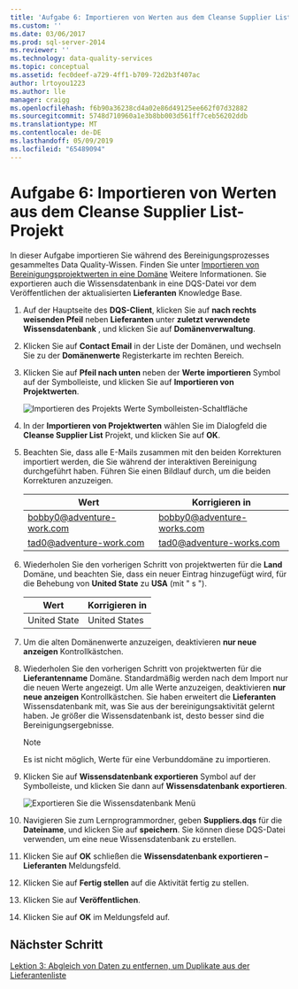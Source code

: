 ```yaml
---
title: 'Aufgabe 6: Importieren von Werten aus dem Cleanse Supplier List-Projekt | Microsoft-Dokumentation'
ms.custom: ''
ms.date: 03/06/2017
ms.prod: sql-server-2014
ms.reviewer: ''
ms.technology: data-quality-services
ms.topic: conceptual
ms.assetid: fec0deef-a729-4ff1-b709-72d2b3f407ac
author: lrtoyou1223
ms.author: lle
manager: craigg
ms.openlocfilehash: f6b90a36238cd4a02e86d49125ee662f07d32882
ms.sourcegitcommit: 5748d710960a1e3b8bb003d561ff7ceb56202ddb
ms.translationtype: MT
ms.contentlocale: de-DE
ms.lasthandoff: 05/09/2019
ms.locfileid: "65489094"
---
```

# <a name="task-6-importing-values-from-the-cleanse-supplier-list-project"></a>Aufgabe 6: Importieren von Werten aus dem Cleanse Supplier List-Projekt
  In dieser Aufgabe importieren Sie während des Bereinigungsprozesses gesammeltes Data Quality-Wissen. Finden Sie unter [Importieren von Bereinigungsprojektwerten in eine Domäne](https://msdn.microsoft.com/library/hh479581.aspx) Weitere Informationen. Sie exportieren auch die Wissensdatenbank in eine DQS-Datei vor dem Veröffentlichen der aktualisierten **Lieferanten** Knowledge Base.  
  
1.  Auf der Hauptseite des **DQS-Client**, klicken Sie auf **nach rechts weisenden Pfeil** neben **Lieferanten** unter **zuletzt verwendete Wissensdatenbank** , und klicken Sie auf **Domänenverwaltung**.  
  
2.  Klicken Sie auf **Contact Email** in der Liste der Domänen, und wechseln Sie zu der **Domänenwerte** Registerkarte im rechten Bereich.  
  
3.  Klicken Sie auf **Pfeil nach unten** neben der **Werte importieren** Symbol auf der Symbolleiste, und klicken Sie auf **Importieren von Projektwerten**.  
  
     ![Importieren des Projekts Werte Symbolleisten-Schaltfläche](../../2014/tutorials/media/et-importingvaluesfromthecslistproject-01.jpg "Import Project (Symbolleistenschaltfläche)")  
  
4.  In der **Importieren von Projektwerten** wählen Sie im Dialogfeld die **Cleanse Supplier List** Projekt, und klicken Sie auf **OK**.  
  
5.  Beachten Sie, dass alle E-Mails zusammen mit den beiden Korrekturen importiert werden, die Sie während der interaktiven Bereinigung durchgeführt haben. Führen Sie einen Bildlauf durch, um die beiden Korrekturen anzuzeigen.  
  
    |Wert|Korrigieren in|  
    |-----------|----------------|  
    |bobby0@adventure-work.com|bobby0@adventure-works.com|  
    |tad0@adventure-work.com|tad0@adventure-works.com|  
  
6.  Wiederholen Sie den vorherigen Schritt von projektwerten für die **Land** Domäne, und beachten Sie, dass ein neuer Eintrag hinzugefügt wird, für die Behebung von **United State** zu **USA** (mit " s ").  
  
    |Wert|Korrigieren in|  
    |-----------|----------------|  
    |United State|United States|  
  
7.  Um die alten Domänenwerte anzuzeigen, deaktivieren **nur neue anzeigen** Kontrollkästchen.  
  
8.  Wiederholen Sie den vorherigen Schritt von projektwerten für die **Lieferantenname** Domäne. Standardmäßig werden nach dem Import nur die neuen Werte angezeigt. Um alle Werte anzuzeigen, deaktivieren **nur neue anzeigen** Kontrollkästchen. Sie haben erweitert die **Lieferanten** Wissensdatenbank mit, was Sie aus der bereinigungsaktivität gelernt haben. Je größer die Wissensdatenbank ist, desto besser sind die Bereinigungsergebnisse.  
  
    > [!NOTE]  
    >  Es ist nicht möglich, Werte für eine Verbunddomäne zu importieren.  
  
9. Klicken Sie auf **Wissensdatenbank exportieren** Symbol auf der Symbolleiste, und klicken Sie dann auf **Wissensdatenbank exportieren**.  
  
     ![Exportieren Sie die Wissensdatenbank Menü](../../2014/tutorials/media/et-importingvaluesfromthecslistproject-02.jpg "Menü der Wissensdatenbank exportieren")  
  
10. Navigieren Sie zum Lernprogrammordner, geben **Suppliers.dqs** für die **Dateiname**, und klicken Sie auf **speichern**. Sie können diese DQS-Datei verwenden, um eine neue Wissensdatenbank zu erstellen.  
  
11. Klicken Sie auf **OK** schließen die **Wissensdatenbank exportieren – Lieferanten** Meldungsfeld.  
  
12. Klicken Sie auf **Fertig stellen** auf die Aktivität fertig zu stellen.  
  
13. Klicken Sie auf **Veröffentlichen**.  
  
14. Klicken Sie auf **OK** im Meldungsfeld auf.  
  
## <a name="next-step"></a>Nächster Schritt  
 [Lektion 3: Abgleich von Daten zu entfernen, um Duplikate aus der Lieferantenliste](../../2014/tutorials/lesson-3-matching-data-to-remove-duplicates-from-supplier-list.md)  
  
  
